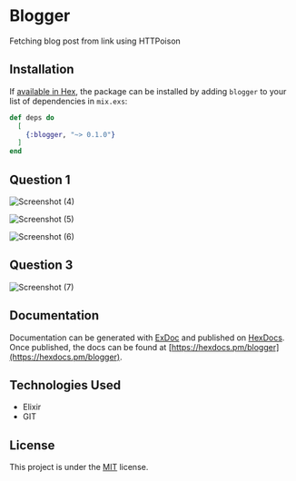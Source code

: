 # Blogger

Fetching blog post from link using HTTPoison

## Installation

If [available in Hex](https://hex.pm/docs/publish), the package can be installed
by adding `blogger` to your list of dependencies in `mix.exs`:

```elixir
def deps do
  [
    {:blogger, "~> 0.1.0"}
  ]
end
```

## Question 1

![Screenshot (4)](https://user-images.githubusercontent.com/79756168/164994997-3c9a86f1-ee69-4872-aa7f-2edda915f6ef.png)

![Screenshot (5)](https://user-images.githubusercontent.com/79756168/164995001-5d446dee-eead-4be8-bc3e-d36660eb5e37.png)

![Screenshot (6)](https://user-images.githubusercontent.com/79756168/164995004-8f2a87f7-68ac-4570-a7ad-113bdc751832.png)


## Question 3
![Screenshot (7)](https://user-images.githubusercontent.com/79756168/164995011-fc123a59-c27f-4e72-8dbf-a1ab222d798a.png)


## Documentation
Documentation can be generated with [ExDoc](https://github.com/elixir-lang/ex_doc)
and published on [HexDocs](https://hexdocs.pm). Once published, the docs can
be found at [https://hexdocs.pm/blogger](https://hexdocs.pm/blogger).

## Technologies Used

* Elixir
* GIT

## License

This project is under the [MIT](https://opensource.org/licenses/MIT) license.


